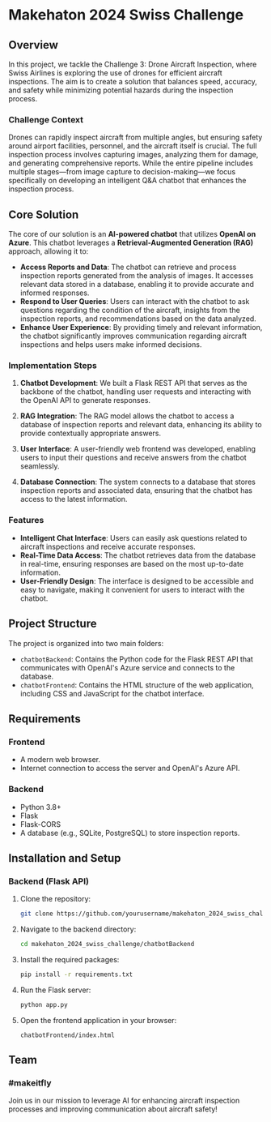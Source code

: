 # Makehaton 2024 Swiss Challenge

## Overview

In this project, we tackle the Challenge 3: Drone Aircraft Inspection, where Swiss Airlines is exploring the use of drones for efficient aircraft inspections. The aim is to create a solution that balances speed, accuracy, and safety while minimizing potential hazards during the inspection process.

### Challenge Context

Drones can rapidly inspect aircraft from multiple angles, but ensuring safety around airport facilities, personnel, and the aircraft itself is crucial. The full inspection process involves capturing images, analyzing them for damage, and generating comprehensive reports. While the entire pipeline includes multiple stages—from image capture to decision-making—we focus specifically on developing an intelligent Q&A chatbot that enhances the inspection process.

## Core Solution

The core of our solution is an **AI-powered chatbot** that utilizes **OpenAI on Azure**. This chatbot leverages a **Retrieval-Augmented Generation (RAG)** approach, allowing it to:

- **Access Reports and Data**: The chatbot can retrieve and process inspection reports generated from the analysis of images. It accesses relevant data stored in a database, enabling it to provide accurate and informed responses.
- **Respond to User Queries**: Users can interact with the chatbot to ask questions regarding the condition of the aircraft, insights from the inspection reports, and recommendations based on the data analyzed.
- **Enhance User Experience**: By providing timely and relevant information, the chatbot significantly improves communication regarding aircraft inspections and helps users make informed decisions.

### Implementation Steps

1. **Chatbot Development**: We built a Flask REST API that serves as the backbone of the chatbot, handling user requests and interacting with the OpenAI API to generate responses.

2. **RAG Integration**: The RAG model allows the chatbot to access a database of inspection reports and relevant data, enhancing its ability to provide contextually appropriate answers.

3. **User Interface**: A user-friendly web frontend was developed, enabling users to input their questions and receive answers from the chatbot seamlessly.

4. **Database Connection**: The system connects to a database that stores inspection reports and associated data, ensuring that the chatbot has access to the latest information.

### Features

- **Intelligent Chat Interface**: Users can easily ask questions related to aircraft inspections and receive accurate responses.
- **Real-Time Data Access**: The chatbot retrieves data from the database in real-time, ensuring responses are based on the most up-to-date information.
- **User-Friendly Design**: The interface is designed to be accessible and easy to navigate, making it convenient for users to interact with the chatbot.

## Project Structure

The project is organized into two main folders:

- `chatbotBackend`: Contains the Python code for the Flask REST API that communicates with OpenAI's Azure service and connects to the database.
- `chatbotFrontend`: Contains the HTML structure of the web application, including CSS and JavaScript for the chatbot interface.

## Requirements

### Frontend
- A modern web browser.
- Internet connection to access the server and OpenAI's Azure API.

### Backend
- Python 3.8+
- Flask
- Flask-CORS
- A database (e.g., SQLite, PostgreSQL) to store inspection reports.

## Installation and Setup

### Backend (Flask API)

1. Clone the repository:
    ```bash
    git clone https://github.com/yourusername/makehaton_2024_swiss_challenge.git
    ```
2. Navigate to the backend directory:
    ```bash
    cd makehaton_2024_swiss_challenge/chatbotBackend
    ```
3. Install the required packages:
    ```bash
    pip install -r requirements.txt
    ```
4. Run the Flask server:
    ```bash
    python app.py
    ```
5. Open the frontend application in your browser:
    ```plaintext
    chatbotFrontend/index.html
    ```

## Team

### #makeitfly

Join us in our mission to leverage AI for enhancing aircraft inspection processes and improving communication about aircraft safety!
